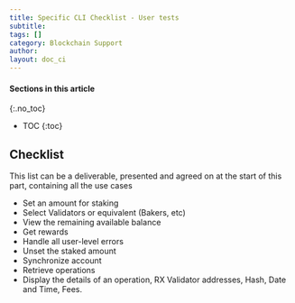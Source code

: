 ```yaml
---
title: Specific CLI Checklist - User tests
subtitle:
tags: []
category: Blockchain Support
author:
layout: doc_ci
---
```


#### Sections in this article
{:.no_toc}
* TOC
{:toc}

## Checklist

This list can be a deliverable, presented and agreed on at the start of this part, containing all the use cases

- Set an amount for staking
- Select Validators or equivalent (Bakers, etc)
- View the remaining available balance
- Get rewards
- Handle all user-level errors
- Unset the staked amount
- Synchronize account
- Retrieve operations
- Display the details of an operation, RX Validator addresses, Hash, Date and Time, Fees.
